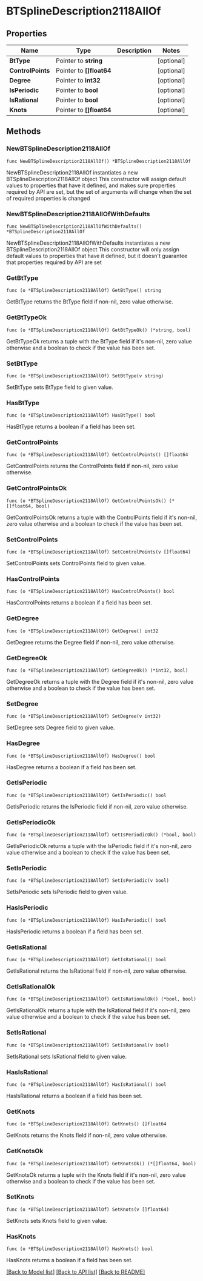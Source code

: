 # BTSplineDescription2118AllOf

## Properties

Name | Type | Description | Notes
------------ | ------------- | ------------- | -------------
**BtType** | Pointer to **string** |  | [optional] 
**ControlPoints** | Pointer to **[]float64** |  | [optional] 
**Degree** | Pointer to **int32** |  | [optional] 
**IsPeriodic** | Pointer to **bool** |  | [optional] 
**IsRational** | Pointer to **bool** |  | [optional] 
**Knots** | Pointer to **[]float64** |  | [optional] 

## Methods

### NewBTSplineDescription2118AllOf

`func NewBTSplineDescription2118AllOf() *BTSplineDescription2118AllOf`

NewBTSplineDescription2118AllOf instantiates a new BTSplineDescription2118AllOf object
This constructor will assign default values to properties that have it defined,
and makes sure properties required by API are set, but the set of arguments
will change when the set of required properties is changed

### NewBTSplineDescription2118AllOfWithDefaults

`func NewBTSplineDescription2118AllOfWithDefaults() *BTSplineDescription2118AllOf`

NewBTSplineDescription2118AllOfWithDefaults instantiates a new BTSplineDescription2118AllOf object
This constructor will only assign default values to properties that have it defined,
but it doesn't guarantee that properties required by API are set

### GetBtType

`func (o *BTSplineDescription2118AllOf) GetBtType() string`

GetBtType returns the BtType field if non-nil, zero value otherwise.

### GetBtTypeOk

`func (o *BTSplineDescription2118AllOf) GetBtTypeOk() (*string, bool)`

GetBtTypeOk returns a tuple with the BtType field if it's non-nil, zero value otherwise
and a boolean to check if the value has been set.

### SetBtType

`func (o *BTSplineDescription2118AllOf) SetBtType(v string)`

SetBtType sets BtType field to given value.

### HasBtType

`func (o *BTSplineDescription2118AllOf) HasBtType() bool`

HasBtType returns a boolean if a field has been set.

### GetControlPoints

`func (o *BTSplineDescription2118AllOf) GetControlPoints() []float64`

GetControlPoints returns the ControlPoints field if non-nil, zero value otherwise.

### GetControlPointsOk

`func (o *BTSplineDescription2118AllOf) GetControlPointsOk() (*[]float64, bool)`

GetControlPointsOk returns a tuple with the ControlPoints field if it's non-nil, zero value otherwise
and a boolean to check if the value has been set.

### SetControlPoints

`func (o *BTSplineDescription2118AllOf) SetControlPoints(v []float64)`

SetControlPoints sets ControlPoints field to given value.

### HasControlPoints

`func (o *BTSplineDescription2118AllOf) HasControlPoints() bool`

HasControlPoints returns a boolean if a field has been set.

### GetDegree

`func (o *BTSplineDescription2118AllOf) GetDegree() int32`

GetDegree returns the Degree field if non-nil, zero value otherwise.

### GetDegreeOk

`func (o *BTSplineDescription2118AllOf) GetDegreeOk() (*int32, bool)`

GetDegreeOk returns a tuple with the Degree field if it's non-nil, zero value otherwise
and a boolean to check if the value has been set.

### SetDegree

`func (o *BTSplineDescription2118AllOf) SetDegree(v int32)`

SetDegree sets Degree field to given value.

### HasDegree

`func (o *BTSplineDescription2118AllOf) HasDegree() bool`

HasDegree returns a boolean if a field has been set.

### GetIsPeriodic

`func (o *BTSplineDescription2118AllOf) GetIsPeriodic() bool`

GetIsPeriodic returns the IsPeriodic field if non-nil, zero value otherwise.

### GetIsPeriodicOk

`func (o *BTSplineDescription2118AllOf) GetIsPeriodicOk() (*bool, bool)`

GetIsPeriodicOk returns a tuple with the IsPeriodic field if it's non-nil, zero value otherwise
and a boolean to check if the value has been set.

### SetIsPeriodic

`func (o *BTSplineDescription2118AllOf) SetIsPeriodic(v bool)`

SetIsPeriodic sets IsPeriodic field to given value.

### HasIsPeriodic

`func (o *BTSplineDescription2118AllOf) HasIsPeriodic() bool`

HasIsPeriodic returns a boolean if a field has been set.

### GetIsRational

`func (o *BTSplineDescription2118AllOf) GetIsRational() bool`

GetIsRational returns the IsRational field if non-nil, zero value otherwise.

### GetIsRationalOk

`func (o *BTSplineDescription2118AllOf) GetIsRationalOk() (*bool, bool)`

GetIsRationalOk returns a tuple with the IsRational field if it's non-nil, zero value otherwise
and a boolean to check if the value has been set.

### SetIsRational

`func (o *BTSplineDescription2118AllOf) SetIsRational(v bool)`

SetIsRational sets IsRational field to given value.

### HasIsRational

`func (o *BTSplineDescription2118AllOf) HasIsRational() bool`

HasIsRational returns a boolean if a field has been set.

### GetKnots

`func (o *BTSplineDescription2118AllOf) GetKnots() []float64`

GetKnots returns the Knots field if non-nil, zero value otherwise.

### GetKnotsOk

`func (o *BTSplineDescription2118AllOf) GetKnotsOk() (*[]float64, bool)`

GetKnotsOk returns a tuple with the Knots field if it's non-nil, zero value otherwise
and a boolean to check if the value has been set.

### SetKnots

`func (o *BTSplineDescription2118AllOf) SetKnots(v []float64)`

SetKnots sets Knots field to given value.

### HasKnots

`func (o *BTSplineDescription2118AllOf) HasKnots() bool`

HasKnots returns a boolean if a field has been set.


[[Back to Model list]](../README.md#documentation-for-models) [[Back to API list]](../README.md#documentation-for-api-endpoints) [[Back to README]](../README.md)


